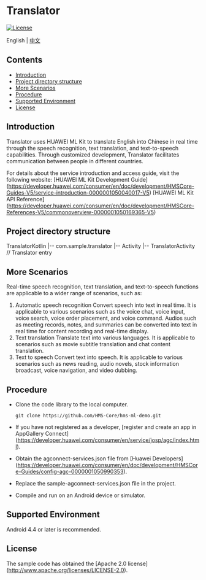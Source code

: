 # Translator
[![License](https://img.shields.io/badge/Docs-hmsguides-brightgreen)](https://developer.huawei.com/consumer/en/doc/development/HMSCore-Guides-V5/service-introduction-0000001050040017-V5)

English | [中文](https://github.com/HMS-Core/hms-ml-demo/blob/master/TranslatorKotlin/README_ZH.md)
## Contents

 * [Introduction](#Introduction)
 * [Project directory structure](#Project-directory-structure)
 * [More Scenarios](#More-Scenarios)
 * [Procedure](#Procedure)
 * [Supported Environment](#Supported-Environment)
 * [License](#License)


## Introduction
Translator uses HUAWEI ML Kit to translate English into Chinese in real time through the speech recognition, text translation, and text-to-speech capabilities. Through customized development, Translator facilitates communication between people in different countries.

For details about the service introduction and access guide, visit the following website:
[HUAWEI ML Kit Development Guide] (https://developer.huawei.com/consumer/en/doc/development/HMSCore-Guides-V5/service-introduction-0000001050040017-V5)
[HUAWEI ML Kit API Reference] (https://developer.huawei.com/consumer/en/doc/development/HMSCore-References-V5/commonoverview-0000001050169365-V5)

## Project directory structure
TranslatorKotlin
    |-- com.sample.translator
        |-- Activity
            |-- TranslatorActivity // Translator entry


## More Scenarios
Real-time speech recognition, text translation, and text-to-speech functions are applicable to a wider range of scenarios, such as:
1. Automatic speech recognition
Convert speech into text in real time. It is applicable to various scenarios such as the voice chat, voice input, voice search, voice order placement, and voice command. Audios such as meeting records, notes, and summaries can be converted into text in real time for content recording and real-time display.
2. Text translation
Translate text into various languages. It is applicable to scenarios such as movie subtitle translation and chat content translation.
3. Text to speech
Convert text into speech. It is applicable to various scenarios such as news reading, audio novels, stock information broadcast, voice navigation, and video dubbing.

## Procedure
 - Clone the code library to the local computer.

       git clone https://github.com/HMS-Core/hms-ml-demo.git

 - If you have not registered as a developer, [register and create an app in AppGallery Connect] (https://developer.huawei.com/consumer/en/service/josp/agc/index.html).
 - Obtain the agconnect-services.json file from [Huawei Developers] (https://developer.huawei.com/consumer/en/doc/development/HMSCore-Guides/config-agc-0000001050990353).
 - Replace the sample-agconnect-services.json file in the project.
 - Compile and run on an Android device or simulator.

## Supported Environment
Android 4.4 or later is recommended.

## License
The sample code has obtained the [Apache 2.0 license] (http://www.apache.org/licenses/LICENSE-2.0).
